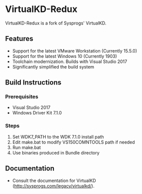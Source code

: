 # VirtualKD-Redux

VirtualKD-Redux is a fork of Sysprogs' VirtualKD.

## Features

* Support for the latest VMware Workstation (Currently 15.5.0)
* Support for the latest Windows 10 (Currently 1903)
* Toolchain modernization. Builds with Visual Studio 2017
* Significantly simplified the build system

## Build Instructions
### Prerequisites
* Visual Studio 2017
* Windows Driver Kit 7.1.0
### Steps
1. Set WDK7_PATH to the WDK 7.1.0 install path
2. Edit make.bat to modify VS150COMNTOOLS path if needed
3. Run make.bat
4. Use binaries produced in Bundle directory
## Documentation
* Consult the documentation for VirtualKD (http://sysprogs.com/legacy/virtualkd/).
